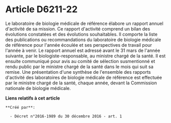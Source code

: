 # Article D6211-22

Le laboratoire de biologie médicale de référence élabore un rapport annuel d'activité de sa mission. Ce rapport d'activité
comprend un bilan des évolutions constatées et des évolutions souhaitables. Il comporte la liste des publications ou
recommandations du laboratoire de biologie médicale de référence pour l'année écoulée et ses perspectives de travail pour
l'année à venir. Le rapport annuel est adressé avant le 31 mars de l'année suivante, par le biologiste-responsable, au
ministre chargé de la santé. Il est ensuite communiqué pour avis au comité de sélection susmentionné et rendu public par le
ministre chargé de la santé dans le mois qui suit sa remise. Une présentation d'une synthèse de l'ensemble des rapports
d'activité des laboratoires de biologie médicale de référence est effectuée par le ministre chargé de la santé, chaque année,
devant la Commission nationale de biologie médicale.

**Liens relatifs à cet article**

	**Créé par**:

	  - Décret n°2016-1989 du 30 décembre 2016 - art. 1
